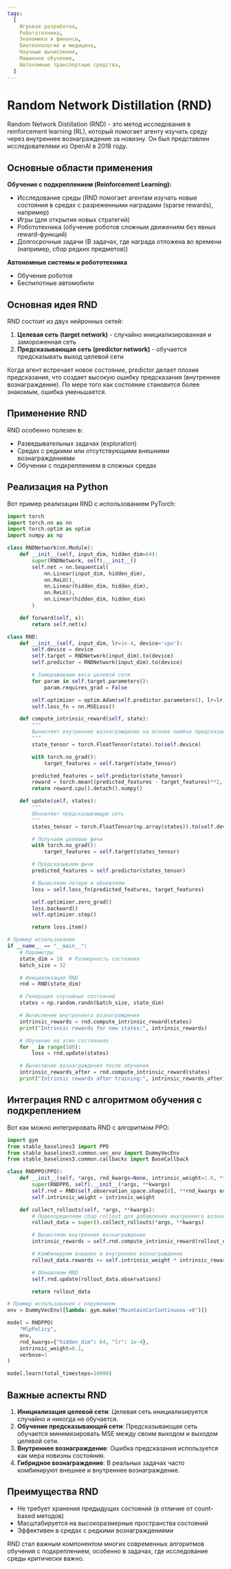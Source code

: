```yaml
---
tags:
  [
    Игровая разработка,
    Робототехника,
    Экономика и финансы,
    Биотехнологии и медицина,
    Научные вычисления,
    Машинное обучение,
    Автономные транспортные средства,
  ]
---
```


# Random Network Distillation (RND)

Random Network Distillation (RND) - это метод исследования в reinforcement learning (RL), который помогает агенту изучать среду через внутреннее вознаграждение за новизну. Он был представлен исследователями из OpenAI в 2018 году.

## Основные области применения

**Обучение с подкреплением (Reinforcement Learning):**

- Исследование среды (RND помогает агентам изучать новые состояния в средах с разреженными наградами (sparse rewards), например)
- Игры (для открытия новых стратегий)
- Робототехника (обучение роботов сложным движениям без явных reward-функций)
- Долгосрочные задачи (В задачах, где награда отложена во времени (например, сбор редких предметов))

**Автономные системы и робототехника**

- Обучение роботов
- Беспилотные автомобили

## Основная идея RND

RND состоит из двух нейронных сетей:

1. **Целевая сеть (target network)** - случайно инициализированная и замороженная сеть
2. **Предсказывающая сеть (predictor network)** - обучается предсказывать выход целевой сети

Когда агент встречает новое состояние, predictor делает плохие предсказания, что создает высокую ошибку предсказания (внутреннее вознаграждение). По мере того как состояние становится более знакомым, ошибка уменьшается.

## Применение RND

RND особенно полезен в:

- Разведывательных задачах (exploration)
- Средах с редкими или отсутствующими внешними вознаграждениями
- Обучении с подкреплением в сложных средах

## Реализация на Python

Вот пример реализации RND с использованием PyTorch:

```python
import torch
import torch.nn as nn
import torch.optim as optim
import numpy as np

class RNDNetwork(nn.Module):
    def __init__(self, input_dim, hidden_dim=64):
        super(RNDNetwork, self).__init__()
        self.net = nn.Sequential(
            nn.Linear(input_dim, hidden_dim),
            nn.ReLU(),
            nn.Linear(hidden_dim, hidden_dim),
            nn.ReLU(),
            nn.Linear(hidden_dim, hidden_dim)
        )

    def forward(self, x):
        return self.net(x)

class RND:
    def __init__(self, input_dim, lr=1e-4, device='cpu'):
        self.device = device
        self.target = RNDNetwork(input_dim).to(device)
        self.predictor = RNDNetwork(input_dim).to(device)

        # Замораживаем веса целевой сети
        for param in self.target.parameters():
            param.requires_grad = False

        self.optimizer = optim.Adam(self.predictor.parameters(), lr=lr)
        self.loss_fn = nn.MSELoss()

    def compute_intrinsic_reward(self, state):
        """
        Вычисляет внутреннее вознаграждение на основе ошибки предсказания
        """
        state_tensor = torch.FloatTensor(state).to(self.device)

        with torch.no_grad():
            target_features = self.target(state_tensor)

        predicted_features = self.predictor(state_tensor)
        reward = torch.mean((predicted_features - target_features)**2, dim=1)
        return reward.cpu().detach().numpy()

    def update(self, states):
        """
        Обновляет предсказывающую сеть
        """
        states_tensor = torch.FloatTensor(np.array(states)).to(self.device)

        # Получаем целевые фичи
        with torch.no_grad():
            target_features = self.target(states_tensor)

        # Предсказываем фичи
        predicted_features = self.predictor(states_tensor)

        # Вычисляем потери и обновляем
        loss = self.loss_fn(predicted_features, target_features)

        self.optimizer.zero_grad()
        loss.backward()
        self.optimizer.step()

        return loss.item()

# Пример использования
if __name__ == "__main__":
    # Параметры
    state_dim = 10  # Размерность состояния
    batch_size = 32

    # Инициализация RND
    rnd = RND(state_dim)

    # Генерация случайных состояний
    states = np.random.randn(batch_size, state_dim)

    # Вычисление внутреннего вознаграждения
    intrinsic_rewards = rnd.compute_intrinsic_reward(states)
    print("Intrinsic rewards for new states:", intrinsic_rewards)

    # Обучение на этих состояниях
    for _ in range(100):
        loss = rnd.update(states)

    # Вычисление вознаграждения после обучения
    intrinsic_rewards_after = rnd.compute_intrinsic_reward(states)
    print("Intrinsic rewards after training:", intrinsic_rewards_after)
```

## Интеграция RND с алгоритмом обучения с подкреплением

Вот как можно интегрировать RND с алгоритмом PPO:

```python
import gym
from stable_baselines3 import PPO
from stable_baselines3.common.vec_env import DummyVecEnv
from stable_baselines3.common.callbacks import BaseCallback

class RNDPPO(PPO):
    def __init__(self, *args, rnd_kwargs=None, intrinsic_weight=1.0, **kwargs):
        super(RNDPPO, self).__init__(*args, **kwargs)
        self.rnd = RND(self.observation_space.shape[0], **rnd_kwargs or {})
        self.intrinsic_weight = intrinsic_weight

    def collect_rollouts(self, *args, **kwargs):
        # Переопределяем сбор rollout для добавления внутреннего вознаграждения
        rollout_data = super().collect_rollouts(*args, **kwargs)

        # Вычисляем внутреннее вознаграждение
        intrinsic_rewards = self.rnd.compute_intrinsic_reward(rollout_data.observations)

        # Комбинируем внешнее и внутреннее вознаграждение
        rollout_data.rewards += self.intrinsic_weight * intrinsic_rewards

        # Обновляем RND
        self.rnd.update(rollout_data.observations)

        return rollout_data

# Пример использования с окружением
env = DummyVecEnv([lambda: gym.make("MountainCarContinuous-v0")])

model = RNDPPO(
    "MlpPolicy",
    env,
    rnd_kwargs={"hidden_dim": 64, "lr": 1e-4},
    intrinsic_weight=0.1,
    verbose=1
)

model.learn(total_timesteps=10000)
```

## Важные аспекты RND

1. **Инициализация целевой сети**: Целевая сеть инициализируется случайно и никогда не обучается.
2. **Обучение предсказывающей сети**: Предсказывающая сеть обучается минимизировать MSE между своим выходом и выходом целевой сети.
3. **Внутреннее вознаграждение**: Ошибка предсказания используется как мера новизны состояния.
4. **Гибридное вознаграждение**: В реальных задачах часто комбинируют внешнее и внутреннее вознаграждение.

## Преимущества RND

- Не требует хранения предыдущих состояний (в отличие от count-based методов)
- Масштабируется на высокоразмерные пространства состояний
- Эффективен в средах с редкими вознаграждениями

RND стал важным компонентом многих современных алгоритмов обучения с подкреплением, особенно в задачах, где исследование среды критически важно.
